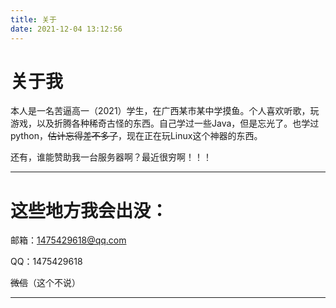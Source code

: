 ```yaml
---
title: 关于
date: 2021-12-04 13:12:56
---
```


# 关于我

本人是一名苦逼高一（2021）学生，在广西某市某中学摸鱼。个人喜欢听歌，玩游戏，以及折腾各种稀奇古怪的东西。自己学过一些Java，但是忘光了。也学过python，~~估计忘得差不多了~~，现在正在玩Linux这个神器的东西。

还有，谁能赞助我一台服务器啊？最近很穷啊！！！

------



# 这些地方我会出没：

邮箱：1475429618@qq.com

QQ：1475429618

~~微信~~（这个不说）

------

